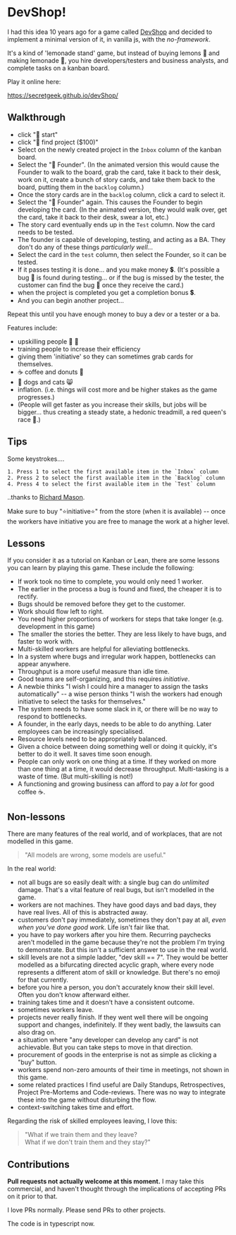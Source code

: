 # DevShop!

I had this idea 10 years ago for a game called [DevShop](http://www.secretgeek.net/devshop_i) and decided to implement a minimal version of it, in vanilla js, with the *no-framework*.

It's a kind of 'lemonade stand' game, but instead of buying lemons 🍋 and making lemonade 🍹, you hire developers/testers and business analysts, and complete tasks on a kanban board.

Play it online here:

<https://secretgeek.github.io/devShop/>


## Walkthrough

- click "🌟 start"
- click "🎁 find project ($100)"
- Select on the newly created project in the `Inbox` column of the kanban board.
- Select the "🤔 Founder".  (In the animated version this would cause the Founder to walk to the board, grab the card, take it back to their desk, work on it, create a bunch of story cards, and take them back to the board, putting them in the `backlog` column.)
- Once the story cards are in the `backlog` column, click a card to select it.
- Select the "🤔 Founder" again. This causes the Founder to begin developing the card. (In the animated version, they would walk over, get the card, take it back to their desk, swear a lot, etc.)
- The story card eventually ends up in the `Test` column. Now the card needs to be tested.
- The founder is capable of developing, testing, and acting as a BA. They don't do any of these things *particularly well...*
- Select the card in the `test` column, then select the Founder, so it can be tested.
- If it passes testing it is done... and you make money 💲. (It's possible a bug 🐛 is found during testing... or if the bug is missed by the tester, the customer can find the bug 🐞 once they receive the card.)
- when the project is completed you get a completion bonus 💲.
- And you can begin another project...

Repeat this until you have enough money to buy a dev or a tester or a ba. 

Features include:

- upskilling people 📕 📗
- training people to increase their efficiency
- giving them 'initiative' so they can sometimes grab cards for themselves.
- ☕ coffee and donuts 🍩
- 🐶 dogs and cats 😸
- inflation. (i.e. things will cost more and be higher stakes as the game progresses.)
- (People will get faster as you increase their skills, but jobs will be bigger... thus creating a steady state, a hedonic treadmill, a red queen's race 👑.)




## Tips

Some keystrokes....

	1. Press 1 to select the first available item in the `Inbox` column
	2. Press 2 to select the first available item in the `Backlog` column
	4. Press 4 to select the first available item in the `Test` column

..thanks to [Richard Mason](https://github.com/rikware).

Make sure to buy "⭐initiative⭐" from the store (when it is available) -- once the workers have initiative you are free to manage the work at a higher level.

## Lessons

If you consider it as a tutorial on Kanban or Lean, there are some lessons you can learn by playing this game. These include the following:


* If work took no time to complete, you would only need 1 worker.
* The earlier in the process a bug is found and fixed, the cheaper it is to rectify.
* Bugs should be removed before they get to the customer.
* Work should flow left to right.
* You need higher proportions of workers for steps that take longer (e.g. development in this game)
* The smaller the stories the better. They are less likely to have bugs, and faster to work with.
* Multi-skilled workers are helpful for alleviating bottlenecks.
* In a system where bugs and irregular work happen, bottlenecks can appear anywhere.
* Throughput is a more useful measure than idle time.
* Good teams are self-organizing, and this requires *initiative*.
* A newbie thinks "I wish I could hire a manager to assign the tasks automatically" -- a wise person thinks "I wish the workers had enough initiative to select the tasks for themselves."
* The system needs to have some slack in it, or there will be no way to respond to bottlenecks.
* A founder, in the early days, needs to be able to do anything. Later employees can be increasingly specialised.
* Resource levels need to be appropriately balanced.
* Given a choice between doing something well or doing it quickly, it's better to do it well. It saves time soon enough.
* People can only work on one thing at a time. If they worked on more than one thing at a time, it would decrease throughput. Multi-tasking is a waste of time. (But multi-skilling is not!)
* A functioning and growing business can afford to pay a *lot* for good coffee ☕.



## Non-lessons

There are many features of the real world, and of workplaces, that are not modelled in this game.

> "All models are wrong, some models are useful."



In the real world:

* not all bugs are so easily dealt with: a single bug can do *unlimited* damage. That's a vital feature of real bugs, but isn't modelled in the game.
* workers are not machines. They have good days and bad days, they have real lives. All of this is abstracted away.
* customers don't pay immediately, sometimes they don't pay at all, *even when you've done good work*. Life isn't fair like that.
* you have to pay workers after you hire them. Recurring paychecks aren't modelled in the game because they're not the problem I'm trying to demonstrate. But this isn't a sufficient answer to use in the real world.
* skill levels are not a simple ladder, "dev skill == 7". They would be better modelled as a bifurcating directed acyclic graph, where every node represents a different atom of skill or knowledge. But there's no emoji for that currently.
* before you hire a person, you don't accurately know their skill level. Often you don't know afterward either.
* training takes time and it doesn't have a consistent outcome.
* sometimes workers leave.
* projects never really finish. If they went well there will be ongoing support and changes, indefinitely. If they went badly, the lawsuits can also drag on.
* a situation where "any developer can develop any card" is not achievable. But you can take steps to move in that direction.
* procurement of goods in the enterprise is not as simple as clicking a "buy" button.
* workers spend non-zero amounts of their time in meetings, not shown in this game.
* some related practices I find useful are Daily Standups, Retrospectives, Project Pre-Mortems and Code-reviews. There was no way to integrate these into the game without disturbing the flow.
* context-switching takes time and effort.

Regarding the risk of skilled employees leaving, I love this:

> "What if we train them and they leave? <br />
> What if we don't train them and they stay?"


## Contributions

**Pull requests not actually welcome at this moment.** I may take this commercial, and haven't thought through the implications of accepting PRs on it prior to that. 

I love PRs normally. Please send PRs to other projects.

The code is in typescript now.
